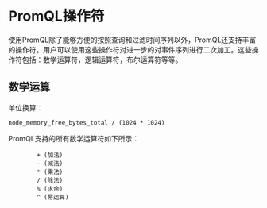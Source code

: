 # PromQL操作符 #
使用PromQL除了能够方便的按照查询和过滤时间序列以外，PromQL还支持丰富的操作符。用户可以使用这些操作符对进一步的对事件序列进行二次加工。这些操作符包括：数学运算符，逻辑运算符，布尔运算符等等。
## 数学运算 ##

单位换算：   
```
node_memory_free_bytes_total / (1024 * 1024)
```
PromQL支持的所有数学运算符如下所示：
```
        + (加法)
        - (减法)
        * (乘法)
        / (除法)
        % (求余)
        ^ (幂运算)
````
